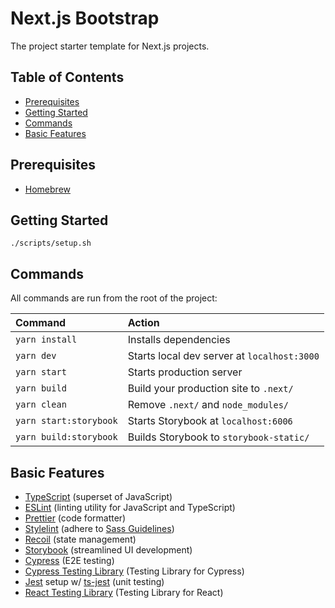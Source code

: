 # Next.js Bootstrap

The project starter template for Next.js projects.

## Table of Contents

- [Prerequisites](#prerequisites)
- [Getting Started](#getting-started)
- [Commands](#commands)
- [Basic Features](#basic-features)

## Prerequisites

- [Homebrew](https://brew.sh/)

## Getting Started

`./scripts/setup.sh`

## Commands

All commands are run from the root of the project:

| Command                | Action                                      |
| :--------------------- | :------------------------------------------ |
| `yarn install`         | Installs dependencies                       |
| `yarn dev`             | Starts local dev server at `localhost:3000` |
| `yarn start`           | Starts production server                    |
| `yarn build`           | Build your production site to `.next/`      |
| `yarn clean`           | Remove `.next/` and `node_modules/`         |
| `yarn start:storybook` | Starts Storybook at `localhost:6006`        |
| `yarn build:storybook` | Builds Storybook to `storybook-static/`     |

## Basic Features

- [TypeScript](https://www.typescriptlang.org/) (superset of JavaScript)
- [ESLint](https://eslint.org/) (linting utility for JavaScript and TypeScript)
- [Prettier](https://prettier.io/) (code formatter)
- [Stylelint](https://stylelint.io/) (adhere to [Sass Guidelines](https://sass-guidelin.es/))
- [Recoil](https://recoiljs.org/) (state management)
- [Storybook](https://storybook.js.org/) (streamlined UI development)
- [Cypress](https://www.cypress.io/) (E2E testing)
- [Cypress Testing Library](https://testing-library.com/docs/cypress-testing-library/intro/) (Testing Library for Cypress)
- [Jest](https://jestjs.io/) setup w/ [ts-jest](https://kulshekhar.github.io/ts-jest/) (unit testing)
- [React Testing Library](https://testing-library.com/docs/react-testing-library/intro/) (Testing Library for React)
